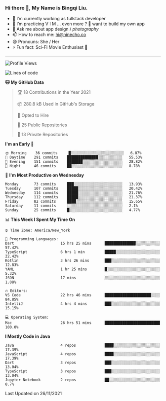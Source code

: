 ### Hi there 👋, My Name is Bingqi Liu.

- 🔭 I’m currently working as fullstack developer
- 🌱 I’m practicing V I M ... even more ? 🤨 want to build my own app
- 💬 Ask me about app design / *photography*
- 📫 How to reach me: hi@ninecho.co
- 😄 Pronouns: She / Her
- ⚡ Fun fact: Sci-Fi Movie Enthusiast 🚀

---

<!--START_SECTION:waka-->
![Profile Views](http://img.shields.io/badge/Profile%20Views-0-blue)

![Lines of code](https://img.shields.io/badge/From%20Hello%20World%20I%27ve%20Written-3.1%20million%20lines%20of%20code-blue)

**🐱 My GitHub Data** 

> 🏆 18 Contributions in the Year 2021
 > 
> 📦 280.8 kB Used in GitHub's Storage 
 > 
> 💼 Opted to Hire
 > 
> 📜 25 Public Repositories 
 > 
> 🔑 13 Private Repositories  
 > 
**I'm an Early 🐤** 

```text
🌞 Morning    36 commits     █░░░░░░░░░░░░░░░░░░░░░░░░   6.87% 
🌆 Daytime    291 commits    ██████████████░░░░░░░░░░░   55.53% 
🌃 Evening    151 commits    ███████░░░░░░░░░░░░░░░░░░   28.82% 
🌙 Night      46 commits     ██░░░░░░░░░░░░░░░░░░░░░░░   8.78%

```
📅 **I'm Most Productive on Wednesday** 

```text
Monday       73 commits     ███░░░░░░░░░░░░░░░░░░░░░░   13.93% 
Tuesday      107 commits    █████░░░░░░░░░░░░░░░░░░░░   20.42% 
Wednesday    114 commits    █████░░░░░░░░░░░░░░░░░░░░   21.76% 
Thursday     112 commits    █████░░░░░░░░░░░░░░░░░░░░   21.37% 
Friday       82 commits     ████░░░░░░░░░░░░░░░░░░░░░   15.65% 
Saturday     11 commits     ░░░░░░░░░░░░░░░░░░░░░░░░░   2.1% 
Sunday       25 commits     █░░░░░░░░░░░░░░░░░░░░░░░░   4.77%

```


📊 **This Week I Spent My Time On** 

```text
⌚︎ Time Zone: America/New_York

💬 Programming Languages: 
Dart                     15 hrs 25 mins      ██████████████░░░░░░░░░░░   57.42% 
TypeScript               6 hrs 1 min         █████░░░░░░░░░░░░░░░░░░░░   22.42% 
Kotlin                   3 hrs 26 mins       ███░░░░░░░░░░░░░░░░░░░░░░   12.83% 
YAML                     1 hr 25 mins        █░░░░░░░░░░░░░░░░░░░░░░░░   5.32% 
JSON                     17 mins             ░░░░░░░░░░░░░░░░░░░░░░░░░   1.08%

🔥 Editors: 
VS Code                  22 hrs 46 mins      █████████████████████░░░░   84.85% 
IntelliJ                 4 hrs 4 mins        ███░░░░░░░░░░░░░░░░░░░░░░   15.15%

💻 Operating System: 
Mac                      26 hrs 51 mins      █████████████████████████   100.0%

```

**I Mostly Code in Java** 

```text
Java                     4 repos             ████░░░░░░░░░░░░░░░░░░░░░   17.39% 
JavaScript               4 repos             ████░░░░░░░░░░░░░░░░░░░░░   17.39% 
Dart                     3 repos             ███░░░░░░░░░░░░░░░░░░░░░░   13.04% 
TypeScript               3 repos             ███░░░░░░░░░░░░░░░░░░░░░░   13.04% 
Jupyter Notebook         2 repos             ██░░░░░░░░░░░░░░░░░░░░░░░   8.7%

```



 Last Updated on 26/11/2021
<!--END_SECTION:waka-->
